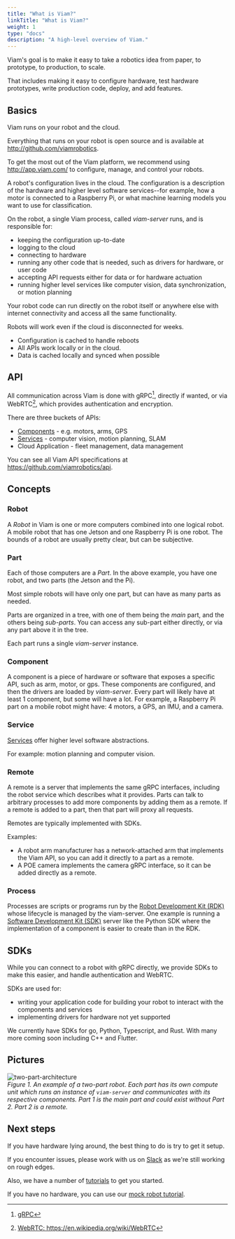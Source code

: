 ```yaml
---
title: "What is Viam?"
linkTitle: "What is Viam?"
weight: 1
type: "docs"
description: "A high-level overview of Viam."
---
```


Viam's goal is to make it easy to take a robotics idea from paper, to prototype, to production, to scale. 

That includes making it easy to configure hardware, test hardware prototypes, write production code, deploy, and add features.

## Basics
Viam runs on your robot and the cloud.

Everything that runs on your robot is open source and is available at http://github.com/viamrobotics.

To get the most out of the Viam platform, we recommend using  http://app.viam.com/ to configure, manage, and control your robots.

A robot's configuration lives in the cloud.
The configuration is a description of the hardware and higher level software services--for example, how a motor is connected to a Raspberry Pi, or what machine learning models you want to use for classification.

On the robot, a single Viam process, called _viam-server_ runs, and is responsible for: 
- keeping the configuration up-to-date
- logging to the cloud
- connecting to hardware
- running any other code that is needed, such as drivers for hardware, or user code
- accepting API requests either for data or for hardware actuation
- running higher level services like computer vision, data synchronization, or motion planning

Your robot code can run directly on the robot itself or anywhere else with internet connectivity and access all the same functionality.

Robots will work even if the cloud is disconnected for weeks.
- Configuration is cached to handle reboots
- All APIs work locally or in the cloud.
- Data is cached locally and synced when possible

## API

All communication across Viam is done with gRPC[^grpc], directly if wanted, or via WebRTC[^webrtc], which provides authentication and encryption.

[^grpc]: <a href="https://grpc.io/" target="_blank">gRPC</a>
[^webrtc]: <a href="https://en.wikipedia.org/wiki/WebRTC" target="_blank">WebRTC: ht<span></span>tps://en.wikipedia.org/wiki/WebRTC</a> 

There are three buckets of APIs:

- [Components](../../components) - e.g. motors, arms, GPS 
- [Services](../../services) - computer vision, motion planning, SLAM
- Cloud Application - fleet management, data management

You can see all Viam API specifications at https://github.com/viamrobotics/api.

## Concepts

### Robot
A _Robot_ in Viam is one or more computers combined into one logical robot.
A mobile robot that has one Jetson and one Raspberry Pi is one robot.
The bounds of a robot are usually pretty clear, but can be subjective. 

### Part
Each of those computers are a _Part_.
In the above example, you have one robot, and two parts (the Jetson and the Pi).

Most simple robots will have only one part, but can have as many parts as needed.

Parts are organized in a tree, with one of them being the _main_ part, and the others being _sub-parts_.
You can access any sub-part either directly, or via any part above it in the tree.

Each part runs a single _viam-server_ instance.

### Component

A component is a piece of hardware or software that exposes a specific API, such as arm, motor, or gps.
These components are configured, and then the drivers are loaded by _viam-server_.
Every part will likely have at least 1 component, but some will have a lot.
For example, a Raspberry Pi part on a mobile robot might have: 4 motors, a GPS, an IMU, and a camera.

### Service

[Services](../../services) offer higher level software abstractions.

For example: motion planning and computer vision.

### Remote

A remote is a server that implements the same gRPC interfaces, including the robot service which describes what it provides.
Parts can talk to arbitrary processes to add more components by adding them as a remote.
If a remote is added to a part, then that part will proxy all requests.

Remotes are typically implemented with SDKs.

Examples: 
- A robot arm manufacturer has a network-attached arm that implements the Viam API, so you can add it directly to a part as a remote.
- A POE camera implements the camera gRPC interface, so it can be added directly as a remote.

### Process

Processes are scripts or programs run by the [Robot Development Kit (RDK)](../../appendix/glossary#rdk_anchor) whose lifecycle is managed by the viam-server.
One example is running a [Software Development Kit (SDK)](../../product-overviews/sdk-as-server) server like the Python SDK where the implementation of a component is easier to create than in the RDK.


## SDKs

While you can connect to a robot with gRPC directly, we provide SDKs to make this easier, and handle authentication and WebRTC.

SDKs are used for:
- writing your application code for building your robot to interact with the components and services
- implementing drivers for hardware not yet supported

We currently have SDKs for go, Python, Typescript, and Rust. With many more coming soon including C++ and Flutter.

## Pictures

![two-part-architecture](../img/overview-two-part-architecture.png)  
_Figure 1.
An example of a two-part robot.
Each part has its own compute unit which runs an instance of `viam-server` and communicates with its respective components.
Part 1 is the main part and could exist without Part 2.
Part 2 is a remote._

## Next steps

If you have hardware lying around, the best thing to do is try to get it setup.

If you encounter issues, please work with us on [Slack](https://viamrobotics.slack.com/) as we're still working on rough edges.


Also, we have a number of [tutorials](../../tutorials) to get you started.

If you have no hardware, you can use our [mock robot tutorial](../../tutorials/how-to-build-a-mock-robot).
